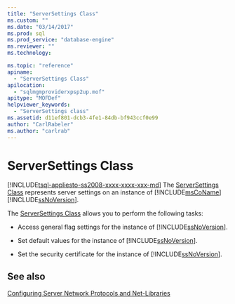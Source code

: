 ```yaml
---
title: "ServerSettings Class"
ms.custom: ""
ms.date: "03/14/2017"
ms.prod: sql
ms.prod_service: "database-engine"
ms.reviewer: ""
ms.technology: 

ms.topic: "reference"
apiname: 
  - "ServerSettings Class"
apilocation: 
  - "sqlmgmproviderxpsp2up.mof"
apitype: "MOFDef"
helpviewer_keywords: 
  - "ServerSettings class"
ms.assetid: d11ef801-dcb3-4fe1-84db-bf943ccf0e99
author: "CarlRabeler"
ms.author: "carlrab"
---
```

# ServerSettings Class
[!INCLUDE[tsql-appliesto-ss2008-xxxx-xxxx-xxx-md](../../../includes/tsql-appliesto-ss2008-xxxx-xxxx-xxx-md.md)]
  The [ServerSettings Class](../../../relational-databases/wmi-provider-configuration-classes/serversettings-class/serversettings-class.md) represents server settings on an instance of [!INCLUDE[msCoName](../../../includes/msconame-md.md)] [!INCLUDE[ssNoVersion](../../../includes/ssnoversion-md.md)].  
  
 The [ServerSettings Class](../../../relational-databases/wmi-provider-configuration-classes/serversettings-class/serversettings-class.md) allows you to perform the following tasks:  
  
-   Access general flag settings for the instance of [!INCLUDE[ssNoVersion](../../../includes/ssnoversion-md.md)].  
  
-   Set default values for the instance of [!INCLUDE[ssNoVersion](../../../includes/ssnoversion-md.md)].  
  
-   Set the security certificate for the instance of [!INCLUDE[ssNoVersion](../../../includes/ssnoversion-md.md)].  
  
## See also  
 [Configuring Server Network Protocols and Net-Libraries](https://msdn.microsoft.com/library/ms177485\(v=sql.100\).aspx)  
  
  
